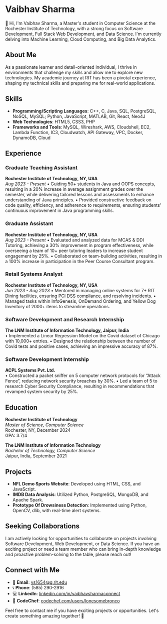 # Vaibhav Sharma

👋 Hi, I'm Vaibhav Sharma, a Master's student in Computer Science at the Rochester Institute of Technology, with a strong focus on Software Development, Full Stack Web Development, and Data Science. I'm currently delving into Machine Learning, Cloud Computing, and Big Data Analytics.

## About Me

As a passionate learner and detail-oriented individual, I thrive in environments that challenge my skills and allow me to explore new technologies. My academic journey at RIT has been a pivotal experience, shaping my technical skills and preparing me for real-world applications.

## Skills

- **Programming/Scripting Languages**: C++, C, Java, SQL, PostgreSQL, NoSQL, MySQL; Python, JavaScript, MATLAB, Git, React, Neo4J
- **Web Technologies**: HTML5, CSS3, PHP
- **Frameworks and Tools**: MySQL, Wireshark, AWS, Cloudshell, EC2, Lambda Function, IC3, Cloudwatch, API Gateway, VPC, Docker, DynamoDB, Cloud

## Experience

### Graduate Teaching Assistant
**Rochester Institute of Technology, NY, USA**  
_Aug 2023 - Present_
• Guiding 50+ students in Java and OOPS concepts, resulting in a 20% increase in average assignment grades over the semester, while delivering tailored lessons and assessments to enhance understanding of Java principles.
• Provided constructive feedback on code quality, efficiency, and adherence to requirements, ensuring students' continuous improvement in Java programming skills.

### Graduate Assistant
**Rochester Institute of Technology, NY, USA**  
_Aug 2023 - Present_
• Evaluated and analyzed data for MCAS & DDI Tutoring, achieving a 30% improvement in program effectiveness, while overseeing a team of 10+ peer tutoring leaders to increase student engagement by 25%.
• Collaborated on team-building activities, resulting in a 100% increase in participation in the Peer Course Consultant program.

### Retail Systems Analyst
**Rochester Institute of Technology, NY, USA**  
_Jun 2023 - Aug 2023_
• Mentored in managing online systems for 7+ RIT Dining facilities, ensuring PCI DSS compliance, and resolving incidents.
• Managed tasks within InfoGenesis, OnDemand Ordering, and Yellow Dog Inventory of 2000+ items to streamline operations.

### Software Development and Research Internship
**The LNM Institute of Information Technology, Jaipur, India**  
• Implemented a Linear Regression Model on the Covid dataset of Chicago with 10,000+ entries.
• Designed the relationship between the number of Covid tests and positive cases, achieving an impressive accuracy of 87%.

### Software Development Internship
**ACPL Systems Pvt. Ltd.**  
• Constructed a packet sniffer on 5 computer network protocols for “Attack Fence”, reducing network security breaches by 30%.
• Led a team of 5 to research Cyber Security Compliance, resulting in recommendations that revamped system security by 25%.

## Education

**Rochester Institute of Technology**  
_Master of Science, Computer Science_  
Rochester, NY, December 2024  
GPA: 3.7/4

**The LNM Institute of Information Technology**  
_Bachelor of Technology, Computer Science_  
Jaipur, India, September 2021

## Projects

- **NFL Demo Sports Website**: Developed using HTML, CSS, and JavaScript.
- **IMDB Data Analysis**: Utilized Python, PostgreSQL, MongoDB, and Apache Spark.
- **Prototype Of Drowsiness Detection**: Implemented using Python, OpenCV, dlib, with real-time alert systems.

## Seeking Collaborations

I am actively looking for opportunities to collaborate on projects involving Software Development, Web Development, or Data Science. If you have an exciting project or need a team member who can bring in-depth knowledge and proactive problem-solving to the table, please reach out!

## Connect with Me

- 📧 **Email**: [vs1654@g.rit.edu](mailto:vs1654@g.rit.edu)
- 📞 **Phone**: (585) 290-2916
- 💻 **LinkedIn**: [linkedin.com/in/vaibhavsharmaconnect](https://www.linkedin.com/in/vaibhavsharmaconnect/)
- 🍴 **CodeChef**: [codechef.com/users/lonesomebronco](https://www.codechef.com/users/lonesomebronco)

Feel free to contact me if you have exciting projects or opportunities. Let's create something amazing together! 🚀
